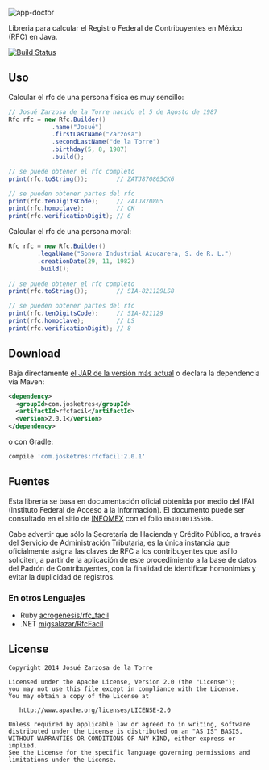 
![app-doctor](https://raw.githubusercontent.com/josketres/rfc-facil/master/art/logo.png)

Libreria para calcular el Registro Federal de Contribuyentes en México (RFC) en Java.

[![Build Status](https://travis-ci.org/josketres/rfc-facil.svg?branch=master)](https://travis-ci.org/josketres/rfc-facil)

Uso
---
Calcular el rfc de una persona física es muy sencillo:
```java
// Josué Zarzosa de la Torre nacido el 5 de Agosto de 1987
Rfc rfc = new Rfc.Builder()
            .name("Josué")
            .firstLastName("Zarzosa")
            .secondLastName("de la Torre")
            .birthday(5, 8, 1987)
            .build();

// se puede obtener el rfc completo
print(rfc.toString());        // ZATJ870805CK6

// se pueden obtener partes del rfc
print(rfc.tenDigitsCode);     // ZATJ870805
print(rfc.homoclave);         // CK
print(rfc.verificationDigit); // 6
```

Calcular el rfc de una persona moral:
```java
Rfc rfc = new Rfc.Builder()
        .legalName("Sonora Industrial Azucarera, S. de R. L.")
        .creationDate(29, 11, 1982)
        .build();
        
// se puede obtener el rfc completo
print(rfc.toString());        // SIA-821129LS8

// se pueden obtener partes del rfc
print(rfc.tenDigitsCode);     // SIA-821129
print(rfc.homoclave);         // LS
print(rfc.verificationDigit); // 8
```

Download
--------

Baja directamente [el JAR de la versión más actual][2] o declara la dependencia vía Maven:
```xml
<dependency>
  <groupId>com.josketres</groupId>
  <artifactId>rfcfacil</artifactId>
  <version>2.0.1</version>
</dependency>
```
o con Gradle:
```groovy
compile 'com.josketres:rfcfacil:2.0.1'
```

Fuentes
---
Esta librería se basa en documentación oficial obtenida por medio del IFAI (Instituto Federal de Acceso a la Información). El documento puede ser consultado en el sitio de [INFOMEX](https://www.infomex.org.mx/gobiernofederal/moduloPublico/moduloPublico.action) con el folio `0610100135506`.


Cabe advertir que sólo la Secretaría de Hacienda y Crédito Público, a través del Servicio de Administración Tributaria, es la única instancia que oficialmente asigna las claves de RFC a los contribuyentes que así lo soliciten, a partir de la aplicación de este procedimiento a la base de datos del Padrón de Contribuyentes, con la finalidad de identificar homonimias y evitar la duplicidad de registros.

### En otros Lenguajes
- Ruby [acrogenesis/rfc_facil](https://github.com/acrogenesis/rfc_facil)
- .NET [migsalazar/RfcFacil](https://github.com/migsalazar/RfcFacil)

License
-------

    Copyright 2014 Josué Zarzosa de la Torre

    Licensed under the Apache License, Version 2.0 (the "License");
    you may not use this file except in compliance with the License.
    You may obtain a copy of the License at

       http://www.apache.org/licenses/LICENSE-2.0

    Unless required by applicable law or agreed to in writing, software
    distributed under the License is distributed on an "AS IS" BASIS,
    WITHOUT WARRANTIES OR CONDITIONS OF ANY KIND, either express or implied.
    See the License for the specific language governing permissions and
    limitations under the License.

 [2]: https://search.maven.org/remote_content?g=com.josketres&a=rfcfacil&v=LATEST
